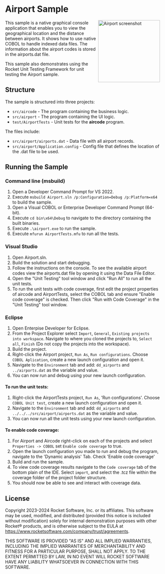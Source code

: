 # Airport Sample

<a href="https://raw.githubusercontent.com/RocketSoftware/Airport-Sample/main/airport.png">
    <img src="airport.png" style="width: 201px;" align="right" alt="Airport screenshot"/>
</a>
This sample is a native graphical console application that enables you to view the geographical location and the distance between airports. It shows how to use native COBOL to handle indexed data files. The information about the airport codes is stored in the airports.dat file.

This sample also demonstrates using the Rocket Unit Testing Framework for unit testing the Airport sample.

## Structure
The sample is structured into three projects:
* `src/aircode` - The program containing the business logic.
* `src/airport` - The program containing the UI logic.
* `test/AirportTests` - Unit tests for the **aircode** program.

The files include:
* `src/airport/airports.dat` - Data file with all airport records.
* `src/airport/Application.config` - Config file that defines the location of the .dat file to be used.

## Running the Sample

### Command line (msbuild)
1. Open a Developer Command Prompt for VS 2022.
2. Execute `msbuild Airport.sln /p:Configuration=Debug /p:Platform=x64` to build the sample.
3. Open a Visual COBOL or Enterprise Developer Command Prompt (64-bit).
4. Execute `cd bin\x64\Debug` to navigate to the directory containing the built binaries.
5. Execute `.\airport.exe` to run the sample.
6. Execute `mfurun AirportTests.mfu` to run all the tests.

### Visual Studio
1. Open Airport.sln.
2. Build the solution and start debugging.
3. Follow the instructions on the console. To see the available airport codes view the airports.dat file by opening it using the Data File Editor.
4. Open the "Unit Testing" tool window and click "Run All" to run all the unit tests.
5. To run the unit tests with code coverage, first edit the project properties of aircode and AirportTests, select the COBOL tab and ensure "Enable code coverage" is checked. Then click "Run with Code Coverage" in the "Unit Testing" tool window.

### Eclipse

1. Open Enterpise Developer for Eclipse.
2. From the Project Explorer select `Import`, `General`, `Existing projects into workspace`. Navigate to where you cloned the projects to, `Select all`, `Finish` (Do not copy the projects into the workspace).
3. Build the project.
3. Right-click the Airport project, `Run As`, `Run configurations`. Choose `COBOL Aplication`, create a new launch configuration and open it. 
4. Navigate to the `Environment` tab and add: `dd_airports` and `../airports.dat` as the variable and value.
5. You can now run and debug using your new launch configuration.
#### To run the unit tests:
1. Right-click the AirportTests project, `Run As`, 'Run configurations'. Choose `COBOL Unit test`, create a new launch configuration and open it.
2. Navigate to the `Environment` tab and add: `dd_airports` and `../../../src/airport/airports.dat` as the variable and value.
3. You can now run all the unit tests using your new launch configuration.
#### To enable code coverage:
1. For Airport and Aircode right-click on each of the projects and select `Properties -> COBOL` set `Enable code coverage` to true.
2. Open the launch configuration you made to run and debug the program, navigate to the 'Dynamic analysis' Tab. Check 'Enable code coverage'
3. Build and run the sample.
4. To view code coverage results navigate to the `Code coverage` tab of the bottom plain of the IDE. Select `import`, and select the .tcz file within the coverage folder of the project folder structure. 
5. You should now be able to see and interact with coverage data.

## License

Copyright 2023-2024 Rocket Software, Inc. or its affiliates.
This software may be used, modified, and distributed
(provided this notice is included without modification)
solely for internal demonstration purposes with other
Rocket® products, and is otherwise subject to the EULA at
https://www.rocketsoftware.com/company/trust/agreements.

THIS SOFTWARE IS PROVIDED "AS IS" AND ALL IMPLIED
WARRANTIES, INCLUDING THE IMPLIED WARRANTIES OF
MERCHANTABILITY AND FITNESS FOR A PARTICULAR PURPOSE,
SHALL NOT APPLY.
TO THE EXTENT PERMITTED BY LAW, IN NO EVENT WILL
ROCKET SOFTWARE HAVE ANY LIABILITY WHATSOEVER IN CONNECTION
WITH THIS SOFTWARE.
